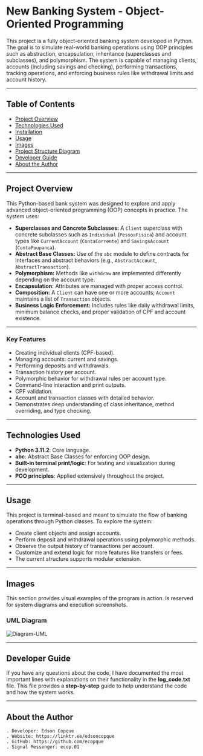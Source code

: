 # New Banking System - Object-Oriented Programming
This project is a fully object-oriented banking system developed in Python. The goal is to simulate real-world banking operations using OOP principles such as abstraction, encapsulation, inheritance (superclasses and subclasses), and polymorphism. The system is capable of managing clients, accounts (including savings and checking), performing transactions, tracking operations, and enforcing business rules like withdrawal limits and account history.

---

## Table of Contents
- [Project Overview](#project-overview)  
- [Technologies Used](#technologies-used)  
- [Installation](#installation)  
- [Usage](#usage)  
- [Images](#images)  
- [Project Structure Diagram](#project-structure-diagram)  
- [Developer Guide](#developer-guide)  
- [About the Author](#about-the-author)

---

## Project Overview
This Python-based bank system was designed to explore and apply advanced object-oriented programming (OOP) concepts in practice. The system uses:

- **Superclasses and Concrete Subclasses:** A `Client` superclass with concrete subclasses such as `Individual` (`PessoaFisica`) and account types like `CurrentAccount` (`ContaCorrente`) and `SavingsAccount` (`ContaPoupanca`).
- **Abstract Base Classes:** Use of the `abc` module to define contracts for interfaces and abstract behaviors (e.g., `AbstractAccount`, `AbstractTransaction`).
- **Polymorphism:** Methods like `withdraw` are implemented differently depending on the account type.
- **Encapsulation:** Attributes are managed with proper access control.
- **Composition:** A `Client` can have one or more accounts; `Account` maintains a list of `Transaction` objects.
- **Business Logic Enforcement:** Includes rules like daily withdrawal limits, minimum balance checks, and proper validation of CPF and account existence.

---

### Key Features

- Creating individual clients (CPF-based).
- Managing accounts: current and savings.
- Performing deposits and withdrawals.
- Transaction history per account.
- Polymorphic behavior for withdrawal rules per account type.
- Command-line interaction and print outputs.
- CPF validation.
- Account and transaction classes with detailed behavior.
- Demonstrates deep understanding of class inheritance, method overriding, and type checking.

---

## Technologies Used
- **Python 3.11.2**: Core language.
- **abc**: Abstract Base Classes for enforcing OOP design.
- **Built-in terminal print/logic**: For testing and visualization during development.
- **POO principles**: Applied extensively throughout the project.

---

## Usage
This project is terminal-based and meant to simulate the flow of banking operations through Python classes. To explore the system:

- Create client objects and assign accounts.
- Perform deposit and withdrawal operations using polymorphic methods.
- Observe the output history of transactions per account.
- Customize and extend logic for more features like transfers or fees.
- The current structure supports modular extension.

---

## Images
This section provides visual examples of the program in action. Is reserved for system diagrams and execution screenshots.

### UML Diagram
![Diagram-UML](https://github.com/ecopque/new_banking_system/blob/main/prints/Code_-_Python_-_New_Nanking_System.png)

---

## Developer Guide
If you have any questions about the code, I have documented the most important lines with explanations on their functionality in the **log_code.txt** file. This file provides a **step-by-step** guide to help understand the code and how the system works.

---

## About the Author
    . Developer: Edson Copque
    . Website: https://linktr.ee/edsoncopque
    . GitHub: https://github.com/ecopque
    . Signal Messenger: ecop.01